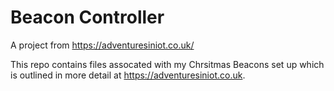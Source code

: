 # Beacon Controller 
A project from <https://adventuresiniot.co.uk/>

This repo contains files assocated with my Chrsitmas Beacons set up which is outlined in more detail at <https://adventuresiniot.co.uk>.

